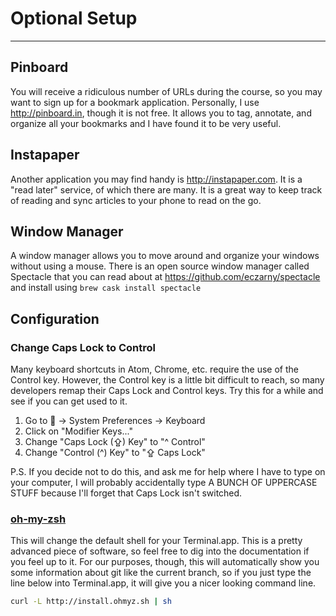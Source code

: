 # Optional Setup

* * *

## Pinboard
You will receive a ridiculous number of URLs during the course, so you may want
to sign up for a bookmark application. Personally, I use http://pinboard.in,
though it is not free. It allows you to tag, annotate, and organize all your
bookmarks and I have found it to be very useful.

## Instapaper
Another application you may find handy is http://instapaper.com. It is a "read
later" service, of which there are many. It is a great way to keep track of
reading and sync articles to your phone to read on the go.

## Window Manager
A window manager allows you to move around and organize your windows without
using a mouse. There is an open source window manager called Spectacle that you
can read about at https://github.com/eczarny/spectacle and install using `brew
cask install spectacle`

## Configuration

### Change Caps Lock to Control
Many keyboard shortcuts in Atom, Chrome, etc. require the use of the Control
key. However, the Control key is a little bit difficult to reach, so many
developers remap their Caps Lock and Control keys. Try this for a while and see
if you can get used to it.

1. Go to  -> System Preferences -> Keyboard
2. Click on "Modifier Keys..."
3. Change "Caps Lock (⇪) Key" to "^ Control"
4. Change "Control (^) Key" to "⇪ Caps Lock"

P.S. If you decide not to do this, and ask me for help where I have to type on
your computer, I will probably accidentally type A BUNCH OF UPPERCASE STUFF
because I'll forget that Caps Lock isn't switched.

### [oh-my-zsh](https://github.com/robbyrussell/oh-my-zsh)

This will change the default shell for your Terminal.app. This is a pretty
advanced piece of software, so feel free to dig into the documentation if you
feel up to it. For our purposes, though, this will automatically show you some
information about git like the current branch, so if you just type the line
below into Terminal.app, it will give you a nicer looking command line.

```sh
curl -L http://install.ohmyz.sh | sh
```
